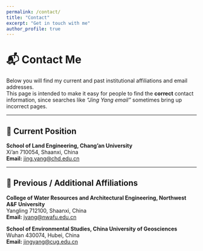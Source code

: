 ```yaml
---
permalink: /contact/
title: "Contact"
excerpt: "Get in touch with me"
author_profile: true
---
```


# 📬 Contact Me  

Below you will find my current and past institutional affiliations and email addresses.  
This page is intended to make it easy for people to find the **correct** contact information, since searches like *“Jing Yang email”* sometimes bring up incorrect pages.  

---

## 🏫 Current Position  
**School of Land Engineering, Chang’an University**  
Xi’an 710054, Shaanxi, China  
**Email:** jing.yang@chd.edu.cn  

---

## 🌱 Previous / Additional Affiliations  

**College of Water Resources and Architectural Engineering, Northwest A&F University**  
Yangling 712100, Shaanxi, China  
**Email:** jyang@nwafu.edu.cn  

**School of Environmental Studies, China University of Geosciences**  
Wuhan 430074, Hubei, China  
**Email:** jingyang@cug.edu.cn  
